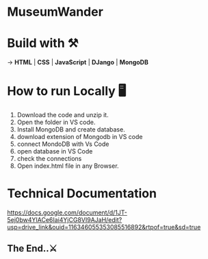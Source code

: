# MuseumWander

# Build with ⚒️

-> **HTML** | **CSS** | **JavaScript** | **DJango** | **MongoDB** 

# How to run Locally 🖥️


1.  Download the code and unzip it.
2.  Open the folder in VS code.
3.  Install MongoDB and create database.
4.  download extension of Mongodb in VS code
5.  connect MondoDB with Vs Code
6.  open database in VS Code
7.  check the connections
8. Open index.html file in any Browser.

# Technical Documentation 
https://docs.google.com/document/d/1JT-5ej0bw4YIACe6Iai4YjCG8VI9AJaH/edit?usp=drive_link&ouid=116346055353085516892&rtpof=true&sd=true

## The End..⚔️
